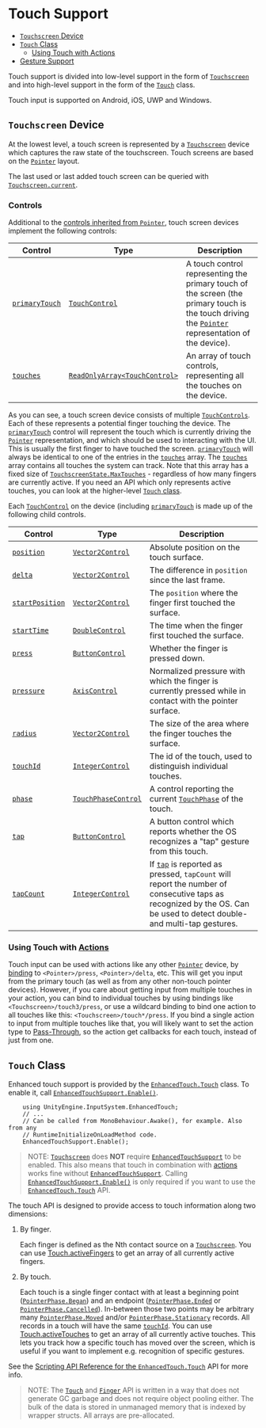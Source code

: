 # Touch Support

* [`Touchscreen` Device](#touchscreen-device)
* [`Touch` Class](#touch-class)
    * [Using Touch with Actions](#using-touch-with-actionsactionsmd)
* [Gesture Support](#gesture-support)

Touch support is divided into low-level support in the form of [`Touchscreen`](#touchscreen-device) and into high-level support in the form of the [`Touch`](#touch-class) class.

Touch input is supported on Android, iOS, UWP and Windows.

## `Touchscreen` Device

At the lowest level, a touch screen is represented by a [`Touchscreen`](api/UnityEngine.InputSystem.Touchscreen.html) device which captures the raw state of the touchscreen. Touch screens are based on the [`Pointer`](Pointers.md) layout.

The last used or last added touch screen can be queried with [`Touchscreen.current`](../api/UnityEngine.InputSystem.Touchscreen.html#UnityEngine_InputSystem_Touchscreen_current).

### Controls

Additional to the [controls inherited from `Pointer`](Pointers.md#controls), touch screen devices implement the following controls:

|Control|Type|Description|
|-------|----|-----------|
|[`primaryTouch`](../api/UnityEngine.InputSystem.Touchscreen.html#UnityEngine_InputSystem_Touchscreen_primaryTouch)|[`TouchControl`](../api/UnityEngine.InputSystem.Controls.TouchControl.html)|A touch control representing the primary touch of the screen (the primary touch is the touch driving the [`Pointer`](Pointers.md) representation of the device).|
|[`touches`](../api/UnityEngine.InputSystem.Touchscreen.html#UnityEngine_InputSystem_Touchscreen_touches)|[`ReadOnlyArray<TouchControl>`](../api/UnityEngine.InputSystem.Controls.TouchControl.html)|An array of touch controls, representing all the touches on the device.|

As you can see, a touch screen device consists of multiple [`TouchControls`](../api/UnityEngine.InputSystem.Controls.TouchControl.html). Each of these represents a potential finger touching the device. The [`primaryTouch`](../api/UnityEngine.InputSystem.Touchscreen.html#UnityEngine_InputSystem_Touchscreen_primaryTouch) control will represent the touch which is currently driving the [`Pointer`](Pointers.md) representation, and which should be used to interacting with the UI. This is usually the first finger to have touched the screen. [`primaryTouch`](../api/UnityEngine.InputSystem.Touchscreen.html#UnityEngine_InputSystem_Touchscreen_primaryTouch) will always be identical to one of the entries in the [`touches`](../api/UnityEngine.InputSystem.Touchscreen.html#UnityEngine_InputSystem_Touchscreen_touches) array. The [`touches`](../api/UnityEngine.InputSystem.Touchscreen.html#UnityEngine_InputSystem_Touchscreen_touches) array contains all touches the system can track. Note that this array has a fixed size of [`TouchscreenState.MaxTouches`](../api/UnityEngine.InputSystem.LowLevel.TouchscreenState.html#UnityEngine_InputSystem_LowLevel_TouchscreenState_MaxTouches) - regardless of how many fingers are currently active. If you need an API which only represents active touches, you can look at the higher-level [`Touch` class](#touch-class).

Each [`TouchControl`](../api/UnityEngine.InputSystem.Controls.TouchControl.html) on the device (including [`primaryTouch`](../api/UnityEngine.InputSystem.Touchscreen.html#UnityEngine_InputSystem_Touchscreen_primaryTouch) is made up of the following child controls.

|Control|Type|Description|
|-------|----|-----------|
|[`position`](../api/UnityEngine.InputSystem.Controls.TouchControl.html#UnityEngine_InputSystem_Controls_TouchControl_position)|[`Vector2Control`](../api/UnityEngine.InputSystem.Controls.Vector2Control.html)|Absolute position on the touch surface.|
|[`delta`](../api/UnityEngine.InputSystem.Controls.TouchControl.html#UnityEngine_InputSystem_Controls_TouchControl_delta)|[`Vector2Control`](../api/UnityEngine.InputSystem.Controls.Vector2Control.html)|The difference in `position` since the last frame.|
|[`startPosition`](../api/UnityEngine.InputSystem.Controls.TouchControl.html#UnityEngine_InputSystem_Controls_TouchControl_startPosition)|[`Vector2Control`](../api/UnityEngine.InputSystem.Controls.Vector2Control.html)|The `position` where the finger first touched the surface.|
|[`startTime`](../api/UnityEngine.InputSystem.Controls.TouchControl.html#UnityEngine_InputSystem_Controls_TouchControl_startTime)|[`DoubleControl`](../api/UnityEngine.InputSystem.Controls.IntegerControl.html)|The time when the finger first touched the surface.|
|[`press`](../api/UnityEngine.InputSystem.Controls.TouchControl.html#UnityEngine_InputSystem_Controls_TouchControl_press)|[`ButtonControl`](../api/UnityEngine.InputSystem.Controls.ButtonControl.html)|Whether the finger is pressed down.|
|[`pressure`](../api/UnityEngine.InputSystem.Controls.TouchControl.html#UnityEngine_InputSystem_Controls_TouchControl_pressure)|[`AxisControl`](../api/UnityEngine.InputSystem.Controls.AxisControl.html)|Normalized pressure with which the finger is currently pressed while in contact with the pointer surface.|
|[`radius`](../api/UnityEngine.InputSystem.Controls.TouchControl.html#UnityEngine_InputSystem_Controls_TouchControl_radius)|[`Vector2Control`](../api/UnityEngine.InputSystem.Controls.Vector2Control.html)|The size of the area where the finger touches the surface.|
|[`touchId`](../api/UnityEngine.InputSystem.Controls.TouchControl.html#UnityEngine_InputSystem_Controls_TouchControl_touchId)|[`IntegerControl`](../api/UnityEngine.InputSystem.Controls.IntegerControl.html)|The id of the touch, used to distinguish individual touches.|
|[`phase`](../api/UnityEngine.InputSystem.Controls.TouchControl.html#UnityEngine_InputSystem_Controls_TouchControl_phase)|[`TouchPhaseControl`](../api/UnityEngine.InputSystem.Controls.TouchPhaseControl.html)|A control reporting the current  [`TouchPhase`](../api/UnityEngine.InputSystem.TouchPhase.html) of the touch.|
|[`tap`](../api/UnityEngine.InputSystem.Controls.TouchControl.html#UnityEngine_InputSystem_Controls_TouchControl_tap)|[`ButtonControl`](../api/UnityEngine.InputSystem.Controls.ButtonControl.html)|A button control which reports whether the OS recognizes a "tap" gesture from this touch.|
|[`tapCount`](../api/UnityEngine.InputSystem.Controls.TouchControl.html#UnityEngine_InputSystem_Controls_TouchControl_tapCount)|[`IntegerControl`](../api/UnityEngine.InputSystem.Controls.ButtonControl.html)|If [`tap`](../api/UnityEngine.InputSystem.Controls.TouchControl.html#UnityEngine_InputSystem_Controls_TouchControl_tap) is reported as pressed, `tapCount` will report the number of consecutive taps as recognized by the OS. Can be used to detect double- and multi-tap gestures.|

### Using Touch with [Actions](Actions.md)

Touch input can be used with actions like any other [`Pointer`](Pointers.md) device, by [binding](ActionBindings.md) to `<Pointer>/press`, `<Pointer>/delta`, etc. This will get you input from the primary touch (as well as from any other non-touch pointer devices). However, if you care about getting input from multiple touches in your action, you can bind to individual touches by using bindings like `<Touchscreen>/touch3/press`, or use a wildcard binding to bind one action to all touches like this: `<Touchscreen>/touch*/press`. If you bind a single action to input from multiple touches like that, you will likely want to set the action type to [Pass-Through](Actions.md#pass-through-actions), so the action get callbacks for each touch, instead of just from one.

## `Touch` Class

Enhanced touch support is provided by the [`EnhancedTouch.Touch`](../api/UnityEngine.InputSystem.EnhancedTouch.Touch.html) class. To enable it, call [`EnhancedTouchSupport.Enable()`](../api/UnityEngine.InputSystem.EnhancedTouch.EnhancedTouchSupport.html#UnityEngine_InputSystem_EnhancedTouch_EnhancedTouchSupport_Enable).

```
    using UnityEngine.InputSystem.EnhancedTouch;
    // ...
    // Can be called from MonoBehaviour.Awake(), for example. Also from any
    // RuntimeInitializeOnLoadMethod code.
    EnhancedTouchSupport.Enable();
```

>NOTE: [`Touchscreen`](../api/UnityEngine.InputSystem.Touchscreen.html) does __NOT__ require [`EnhancedTouchSupport`](../api/UnityEngine.InputSystem.EnhancedTouch.EnhancedTouchSupport.html) to be enabled. This also means that touch in combination with [actions](Actions.md) works fine without [`EnhancedTouchSupport`](../api/UnityEngine.InputSystem.EnhancedTouch.EnhancedTouchSupport.html). Calling [`EnhancedTouchSupport.Enable()`](../api/UnityEngine.InputSystem.EnhancedTouch.EnhancedTouchSupport.html#UnityEngine_InputSystem_EnhancedTouch_EnhancedTouchSupport_Enable) is only required if you want to use the [`EnhancedTouch.Touch`](../api/UnityEngine.InputSystem.EnhancedTouch.Touch.html) API.

The touch API is designed to provide access to touch information along two dimensions:

1. By finger.

   Each finger is defined as the Nth contact source on a [`Touchscreen`](../api/UnityEngine.InputSystem.Touchscreen.html). You can use  [Touch.activeFingers](../api/UnityEngine.InputSystem.EnhancedTouch.Touch.html#UnityEngine_InputSystem_EnhancedTouch_Touch_activeFingers) to get an array of all currently active fingers.

2. By touch.

   Each touch is a single finger contact with at least a beginning point ([`PointerPhase.Began`](../api/UnityEngine.InputSystem.TouchPhase.html)) and an endpoint ([`PointerPhase.Ended`](../api/UnityEngine.InputSystem.TouchPhase.html) or [`PointerPhase.Cancelled`](../api/UnityEngine.InputSystem.TouchPhase.html)). In-between those two points may be arbitrary many [`PointerPhase.Moved`](../api/UnityEngine.InputSystem.TouchPhase.html) and/or [`PointerPhase.Stationary`](../api/UnityEngine.InputSystem.TouchPhase.html) records. All records in a touch will have the same [`touchId`](../api/UnityEngine.InputSystem.Controls.TouchControl.html#UnityEngine_InputSystem_Controls_TouchControl_touchId). You can use  [Touch.activeTouches](../api/UnityEngine.InputSystem.EnhancedTouch.Touch.html#UnityEngine_InputSystem_EnhancedTouch_Touch_activeTouches) to get an array of all currently active touches. This lets you track how a specific touch has moved over the screen, which is useful if you want to implement e.g. recognition of specific gestures.

See the [Scripting API Reference for the `EnhancedTouch.Touch`](../api/UnityEngine.InputSystem.EnhancedTouch.Touch.html) API for more info.

>NOTE: The [`Touch`](../api/UnityEngine.InputSystem.EnhancedTouch.Touch.html) and [`Finger`](../api/UnityEngine.InputSystem.EnhancedTouch.Finger.html) API is written in a way that does not generate GC garbage and does not require object pooling either. The bulk of the data is stored in unmanaged memory that is indexed by wrapper structs. All arrays are pre-allocated.
